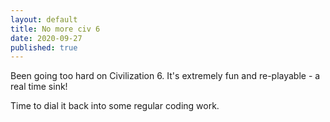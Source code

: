 ```yaml
---
layout: default
title: No more civ 6
date: 2020-09-27
published: true
---
```


Been going too hard on Civilization 6.  It's extremely fun and re-playable - a real time sink!

Time to dial it back into some regular coding work.
